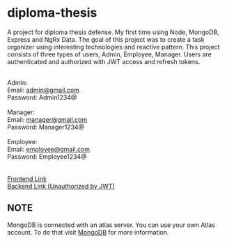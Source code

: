 # diploma-thesis
A project for diploma thesis defense. My first time using Node, MongoDB, Express and NgRx Data.
The goal of this project was to create a task organizer using interesting technologies and reactive pattern.
This project consists of three types of users, Admin, Employee, Manager. Users are authenticated and authorized with JWT access and refresh tokens.
 <br/>
  <br/>

Admin: <br />
Email: admin@gmail.com <br />
Password: Admin1234@ <br/>
 <br/>
 Manager: <br />
Email: manager@gmail.com <br />
Password: Manager1234@ <br/>
 <br/>
 Employee: <br />
Email: employee@gmail.com <br />
Password: Employee1234@ <br/>
 <br/>
  <br/>
[Frontend Link](https://diploma-thesis-frontend.herokuapp.com/login) <br />
[Backend Link (Unauthorized by JWT)](https://diploma-thesis-backend.herokuapp.com/api/users)


## NOTE
MongoDB is connected with an atlas server. You can use your own Atlas account. To do that visit [MongoDB](https://www.mongodb.com/atlas/database) for more information.

